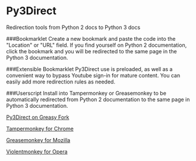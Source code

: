 # Py3Direct
Redirection tools from Python 2 docs to Python 3 docs

###Bookmarklet
Create a new bookmark and paste the code into the "Location" or "URL" field.
If you find yourself on Python 2 documentation, click the bookmark and you will 
be redirected to the same page in the Python 3 documentation.

###Extensible Bookmarklet
Py3Direct use is preloaded, as well as a convenient way to bypass Youtube sign-in for mature content.
You can easily add more redirection rules as needed.

###Userscript
Install into Tampermonkey or Greasemonkey to be automatically redirected from Python 2 documentation to the same page in Python 3 documentation.

[Py3Direct on Greasy Fork](https://greasyfork.org/en/scripts/25869-py3direct)

[Tampermonkey for Chrome](https://chrome.google.com/webstore/detail/tampermonkey/dhdgffkkebhmkfjojejmpbldmpobfkfo?hl=en)

[Greasemonkey for Mozilla](https://addons.mozilla.org/en-US/firefox/addon/greasemonkey/)

[Violentmonkey for Opera](https://addons.opera.com/en/extensions/details/violent-monkey/)
